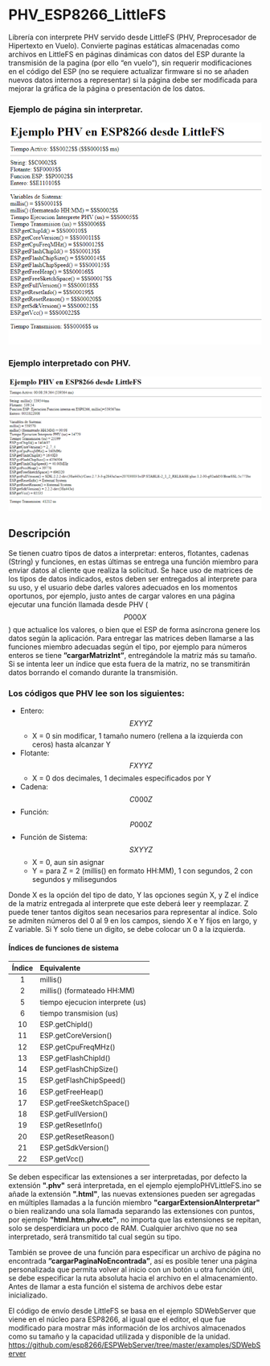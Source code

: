 # PHV_ESP8266_LittleFS
Librería con interprete PHV servido desde LittleFS (PHV, Preprocesador de Hipertexto en Vuelo). Convierte paginas estáticas almacenadas como archivos en LittleFS en páginas dinámicas con datos del ESP durante la transmisión de la pagina (por ello “en vuelo”), sin requerir modificaciones en el código del ESP (no se requiere actualizar firmware si no se añaden nuevos datos internos a representar) si la página debe ser modificada para mejorar la gráfica de la página o presentación de los datos. 

### Ejemplo de página sin interpretar.

![Screenshot](https://raw.githubusercontent.com/gonzalocargut/PHV_ESP8266_LittleFS/main/ejemplo%20sin%20interpretar.png)

### Ejemplo interpretado con PHV.

![Screenshot](https://raw.githubusercontent.com/gonzalocargut/PHV_ESP8266_LittleFS/main/ejemplo%20interpretado.png)

## Descripción

Se tienen cuatro tipos de datos a interpretar: enteros, flotantes, cadenas (String) y funciones, en estas últimas se entrega una función miembro para enviar datos al cliente que realiza la solicitud. Se hace uso de matrices de los tipos de datos indicados, estos deben ser entregados al interprete para su uso, y el usuario debe darles valores adecuados en los momentos oportunos, por ejemplo, justo antes de cargar valores en una página ejecutar una función llamada desde PHV ($$P000X$$) que actualice los valores, o bien que el ESP de forma asíncrona genere los datos según la aplicación. Para entregar las matrices deben llamarse a las funciones miembro adecuadas según el tipo, por ejemplo para números enteros se tiene **”cargarMatrizInt”**, entregándole la matriz más su tamaño. Si se intenta leer un índice que esta fuera de la matriz, no se transmitirán datos borrando el comando durante la transmisión.

### Los códigos que PHV lee son los siguientes:
 - Entero: $$EXYYZ$$
   * X = 0 sin modificar, 1 tamaño numero (rellena a la izquierda con ceros) hasta alcanzar Y
- Flotante: $$FXYYZ$$
   * X = 0 dos decimales, 1 decimales especificados por Y
 - Cadena: $$C000Z$$
 - Función: $$P000Z$$
 - Función de Sistema: $$SXYYZ$$
   * X = 0, aun sin asignar
   * Y = para Z = 2 (millis() en formato HH:MM), 1 con segundos, 2 con segundos y milisegundos

Donde X es la opción del tipo de dato, Y las opciones según X, y Z el índice de la matriz entregada al interprete que este deberá leer y reemplazar. Z puede tener tantos dígitos sean necesarios para representar al índice. Solo se admiten números del 0 al 9 en los campos, siendo X e Y fijos en largo, y Z variable. Si Y solo tiene un digito, se debe colocar un 0 a la izquierda.

#### Índices de funciones de sistema
 | Índice | Equivalente | 
 | :---: | :--- | 
 | 1 | millis() | 
 | 2 | millis() (formateado HH:MM) | 
 | 5 | tiempo ejecucion interprete (us) | 
 | 6 | tiempo transmision (us) | 
 | 10 | ESP.getChipId() | 
 | 11 | ESP.getCoreVersion() | 
 | 12 | ESP.getCpuFreqMHz() | 
 | 13 | ESP.getFlashChipId() | 
 | 14 | ESP.getFlashChipSize() | 
 | 15 | ESP.getFlashChipSpeed() | 
 | 16 | ESP.getFreeHeap() | 
 | 17 | ESP.getFreeSketchSpace() | 
 | 18 | ESP.getFullVersion() | 
 | 19 | ESP.getResetInfo() | 
 | 20 | ESP.getResetReason() | 
 | 21 | ESP.getSdkVersion() | 
 | 22 | ESP.getVcc() | 

Se deben especificar las extensiones a ser interpretadas, por defecto la extensión **".phv"** será interpretada, en el ejemplo ejemploPHVLittleFS.ino se añade la extensión **".html"**, las nuevas extensiones pueden ser agregadas en múltiples llamadas a la función miembro **"cargarExtensionAInterpretar"** o bien realizando una sola llamada separando las extensiones con puntos, por ejemplo **"html.htm.phv.etc"**, no importa que las extensiones se repitan, solo se desperdiciara un poco de RAM. Cualquier archivo que no sea interpretado, será transmitido tal cual según su tipo.

También se provee de una función para especificar un archivo de página no encontrada **”cargarPaginaNoEncontrada”**, así es posible tener una página personalizada que permita volver al inicio con un botón u otra función útil, se debe especificar la ruta absoluta hacia el archivo en el almacenamiento. Antes de llamar a esta función el sistema de archivos debe estar inicializado.

El código de envío desde LittleFS se basa en el ejemplo SDWebServer que viene en el núcleo para ESP8266, al igual que el editor, el que fue modificado para mostrar más información de los archivos almacenados como su tamaño y la capacidad utilizada y disponible de la unidad.
https://github.com/esp8266/ESPWebServer/tree/master/examples/SDWebServer
